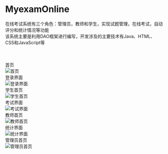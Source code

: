 # MyexamOnline
在线考试系统有三个角色：管理员，教师和学生，实现试题管理，在线考试，自动评分和统计情况等功能<br>
该系统主要是利用DAO框架进行编写，开发涉及的主要技术有Java、HTML、CSS和JavaScript等<br><br><br><br>
首页<br>
![首页](https://github.com/nrszc/MyexamOnline/blob/master/picture/%E9%A6%96%E9%A1%B5.png)<br>
登录界面<br>
![登录界面](https://github.com/nrszc/MyexamOnline/blob/master/picture/%E7%99%BB%E5%BD%95%E7%95%8C%E9%9D%A2.png)<br>
学生首页<br>
![学生首页](https://github.com/nrszc/MyexamOnline/blob/master/picture/%E5%AD%A6%E7%94%9F%E9%A6%96%E9%A1%B5.png)<br>
考试界面<br>
![考试界面](https://github.com/nrszc/MyexamOnline/blob/master/picture/%E8%80%83%E8%AF%95%E7%95%8C%E9%9D%A2.png)<br>
教师首页<br>
![教师首页](https://github.com/nrszc/MyexamOnline/blob/master/picture/%E6%95%99%E5%B8%88%E9%A6%96%E9%A1%B5.png)<br>
统计界面<br>
![统计界面](https://github.com/nrszc/MyexamOnline/blob/master/picture/%E7%BB%9F%E8%AE%A1%E6%83%85%E5%86%B5.png)<br>
管理员首页<br>
![管理员首页](https://github.com/nrszc/MyexamOnline/blob/master/picture/%E7%AE%A1%E7%90%86%E5%91%98%E9%A6%96%E9%A1%B5.png)<br>
